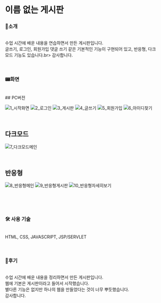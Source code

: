 # 이름 없는 게시판

### 📣소개
<br>
수업 시간에 배운 내용을 연습하면서 만든 게시판입니다.<br>
글쓰기, 로그인, 회원가입 댓글 쓰기 같은 기본적인 기능이 구현되어 있고, 반응형, 다크모드 기능도 있습니다.br>
감사합니다.

<br>
<br>
<br>

### 📟화면
<br>
## PC버전

![1_시작화면](https://user-images.githubusercontent.com/41726750/109454202-1079cc00-7a97-11eb-84fc-2d73c054d28e.png)
![2_로그인](https://user-images.githubusercontent.com/41726750/109454209-12438f80-7a97-11eb-9361-4e4ec06a351b.png)
![3_게시판](https://user-images.githubusercontent.com/41726750/109454212-12438f80-7a97-11eb-8215-792e8266c31c.png)
![4_글쓰기](https://user-images.githubusercontent.com/41726750/109454218-1374bc80-7a97-11eb-96a6-2ac4f42a6029.png)
![5_회원가입](https://user-images.githubusercontent.com/41726750/109454215-12dc2600-7a97-11eb-9393-3970c7d2737d.png)
![6_아이디찾기](https://user-images.githubusercontent.com/41726750/109454216-12dc2600-7a97-11eb-83bd-b62a04967feb.png)

<br>

## 다크모드
![7_다크모드메인](https://user-images.githubusercontent.com/41726750/109454219-140d5300-7a97-11eb-9731-e18c394b16f6.png)

<br>

## 반응형
![8_반응형메인](https://user-images.githubusercontent.com/41726750/109454417-8c741400-7a97-11eb-937c-dbbb26ff390e.png)
![9_반응형게시판](https://user-images.githubusercontent.com/41726750/109454424-90079b00-7a97-11eb-9f4d-4958a604a808.png)
![10_반응형자세히보기](https://user-images.githubusercontent.com/41726750/109454430-91d15e80-7a97-11eb-8d3f-18bc71992889.png)

<br>
<br>
<br>

### 🛠 사용 기술
<br>
HTML, CSS, JAVASCRIPT, JSP/SERVLET

<br>
<br>
<br>

### 🚩후기
<br>
수업 시간에 배운 내용을 정리하면서 만든 게시판입니다.<br>
웹에 기본은 게시판이라고 들어서 시작했습니다.<br>
별다른 기능은 없지만 하나의 웹을 만들었다는 것이 너무 뿌듯했습니다.<br>
감사합니다.<br>
